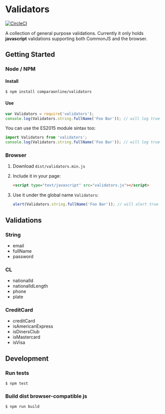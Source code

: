 # Validators
[![CircleCI](https://circleci.com/gh/comparaonline/validators.svg?style=svg&circle-token=ce5d0f911cb4cdf7378989640acbc3f771298d86)](https://circleci.com/gh/comparaonline/validators)

A collection of general purpose validations. Currently it only holds **javascript** validations supporting both CommonJS and the browser.

## Getting Started

### Node / NPM
#### Install
```
$ npm install comparaonline/validators
```

#### Use
```js
var Validators = require('validators');
console.log(Validators.string.fullName('Foo Bar')); // will log true
```
You can use the ES2015 module sintax too:

```js
import Validators from 'validators';
console.log(Validators.string.fullName('Foo Bar')); // will log true
```


### Browser
1. Download `dist/validators.min.js`
2. Include it in your page:

   ```html
   <script type="text/javascript" src="validators.js"></script>
   ```

3. Use it under the global name `Validators`:

   ```js
   alert(Validators.string.fullName('Foo Bar')); // will alert true
   ```

## Validations
### String
- email
- fullName
- password

### CL
- nationalId
- nationalIdLength
- phone
- plate

### CreditCard
- creditCard
- isAmericanExpress
- isDinersClub
- isMastercard
- isVisa

## Development
### Run tests
```
$ npm test
```

### Build dist browser-compatible js
```
$ npm run build
```
